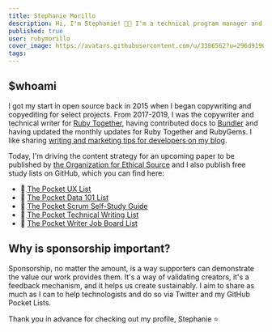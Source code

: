 ```yaml
---
title: Stephanie Morillo
description: Hi, I'm Stephanie! 👋🏽 I'm a technical program manager and content strategist with an MSc in UXD. I'm passionate about technical writing, content strategy, and learning in public.
published: true
user: rubymorillo
cover_image: https://avatars.githubusercontent.com/u/3386562?u=296d9190a26c7f9f0a6033339efb7277817abab6&v=4
tags: 
---
```


## $whoami
I got my start in open source back in 2015 when I began copywriting and copyediting for select projects. From 2017-2019, I was the copywriter and technical writer for [Ruby Together](https://www.rubytogether.org), having contributed docs to [Bundler](https://www.bundler.io) and having updated the monthly updates for Ruby Together and RubyGems. I like sharing [writing and marketing tips for developers on my blog](https://www.stephaniemorillo.co).

Today, I'm driving the content strategy for an upcoming paper to be published by [the Organization for Ethical Source](https://ethicalsource.dev/) and I also publish free study lists on GitHub, which you can find here:

- 📌 [The Pocket UX List](https://github.com/rubymorillo/pocket-ux-list)
- 📌 [The Pocket Data 101 List](https://github.com/rubymorillo/pocket-data-101-list)
- 📌 [The Pocket Scrum Self-Study Guide](https://github.com/rubymorillo/pocket-scrum-self-study-list)
- 📌 [The Pocket Technical Writing List](https://github.com/rubymorillo/pocket-tech-writing-list)
- 📌 [The Pocket Writer Job Board List](https://github.com/rubymorillo/pocket-writer-job-boards-list/)

## Why is sponsorship important?
Sponsorship, no matter the amount, is a way supporters can demonstrate the value our work provides them. It's a way of validating creators, it's a feedback mechanism, and it helps us create sustainably. I aim to share as much as I can to help technologists and do so via Twitter and my GitHub Pocket Lists.

Thank you in advance for checking out my profile,
Stephanie ⭐️
